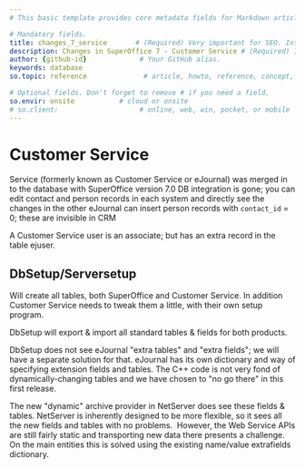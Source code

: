 ```yaml
---
# This basic template provides core metadata fields for Markdown articles on docs.superoffice.com.

# Mandatory fields.
title: changes_7_service       # (Required) Very important for SEO. Intent in a unique string of 43-59 chars including spaces.
description: Changes in SuperOffice 7 - Customer Service # (Required) Important for SEO. Recommended character length is 115-145 characters including spaces.
author: {github-id}             # Your GitHub alias.
keywords: database
so.topic: reference              # article, howto, reference, concept, guide

# Optional fields. Don't forget to remove # if you need a field.
so.envir: onsite           # cloud or onsite
# so.client:                    # online, web, win, pocket, or mobile
---
```


# Customer Service

Service (formerly known as Customer Service or eJournal) was merged in to the database with SuperOffice version 7.0
DB integration is gone; you can edit contact and person records in each system and directly see the changes in the other
eJournal can insert person records with `contact_id` = 0; these are invisible in CRM

A Customer Service user is an associate; but has an extra record in the table ejuser.

## DbSetup/Serversetup

Will create all tables, both SuperOffice and Customer Service. In addition Customer Service needs to tweak them a little, with their own setup program.

DbSetup will export & import all standard tables & fields for both products.

DbSetup does not see eJournal "extra tables" and "extra fields"; we will have a separate solution for that. eJournal has its own dictionary and way of specifying extension fields and tables. The C++ code is not very fond of dynamically-changing tables and we have chosen to "no go there" in this first release.

The new "dynamic" archive provider in NetServer does see these fields & tables. NetServer is inherently designed to be more flexible, so it sees all the new fields and tables with no problems.  However, the Web Service APIs are still fairly static and transporting new data there presents a challenge. On the main entities this is solved using the existing name/value extrafields dictionary.
